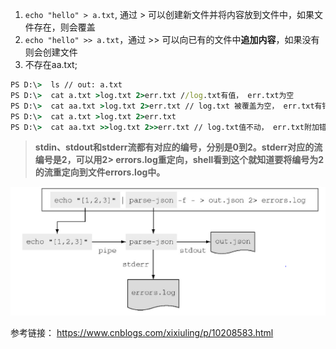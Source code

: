1. `echo "hello" > a.txt`, 通过 > 可以创建新文件并将内容放到文件中，如果文件存在，则会覆盖
2. `echo "hello" >> a.txt`，通过 >> 可以向已有的文件中**追加内容**，如果没有则会创建文件
3.  不存在aa.txt; 
``` cmd
PS D:\>  ls // out: a.txt
PS D:\>  cat a.txt >log.txt 2>err.txt //log.txt有值， err.txt为空
PS D:\>  cat aa.txt >log.txt 2>err.txt // log.txt 被覆盖为空， err.txt有错误信息
PS D:\>  cat a.txt >log.txt 2>err.txt
PS D:\>  cat aa.txt >>log.txt 2>>err.txt // log.txt值不动， err.txt附加错误信息
```

> **stdin、stdout和stderr流都有对应的编号，分别是0到2。stderr对应的流编号是2，可以用2> errors.log重定向，shell看到这个就知道要将编号为2的流重定向到文件errors.log中。**

![stdout errout stream](images/stdout-err-stream.png)

参考链接： https://www.cnblogs.com/xixiuling/p/10208583.html

